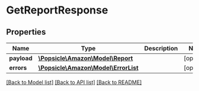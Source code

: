 # GetReportResponse

## Properties
Name | Type | Description | Notes
------------ | ------------- | ------------- | -------------
**payload** | [**\Popsicle\Amazon\Model\Report**](Report.md) |  | [optional] 
**errors** | [**\Popsicle\Amazon\Model\ErrorList**](ErrorList.md) |  | [optional] 

[[Back to Model list]](../../README.md#documentation-for-models) [[Back to API list]](../../README.md#documentation-for-api-endpoints) [[Back to README]](../../README.md)


